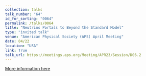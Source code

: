 ```yaml
---
collection: talks
talk_number: "64"
id_for_sorting: "0064"
permalink: /talks/0064
title: "Neutrino Portals to Beyond the Standard Model" 
type: "invited talk"
venue: "American Physical Society (APS) April Meeting"
date: 04/22
location: "USA"
link: True 
talk_url: https://meetings.aps.org/Meeting/APR23/Session/D05.2 
---
```


[More information here](https://meetings.aps.org/Meeting/APR23/Session/D05.2)
